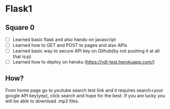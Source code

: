 # Flask1

## Square 0

 - [ ] Learned basic flask and also hands-on javascript
 - [ ] Learned how to GET and POST to pages and also APIs
 - [ ] Learned basic way to secure API key on Github(by not pushing it at all that is:p)
 - [ ] Learned how to deploy on heroku (https://ydl-test.herokuapp.com/)

## How?
From home page go to youtube search test link and it requires search+your google API key(yep), click search and hope for the best. If you are lucky you will be able to download .mp3 files.
